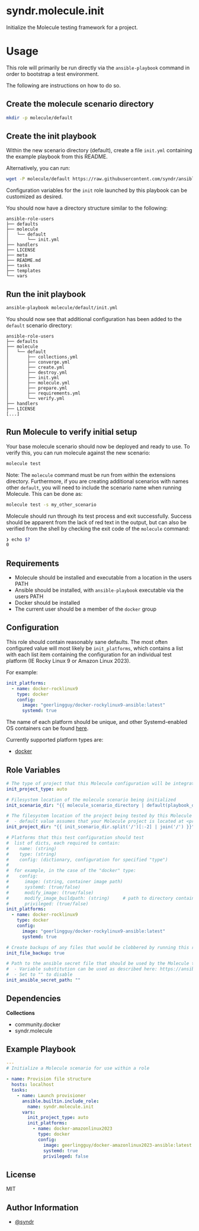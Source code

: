 syndr.molecule.init
=========

Initialize the Molecule testing framework for a project.

# Usage

This role will primarily be run directly via the `ansible-playbook` command in order to bootstrap a test environment.

The following are instructions on how to do so.

## Create the molecule scenario directory

```bash
mkdir -p molecule/default
```

## Create the init playbook

Within the new scenario directory (default), create a file `init.yml` containing the example playbook from this README.

Alternatively, you can run:
```bash
wget -P molecule/default https://raw.githubusercontent.com/syndr/ansible-collection-molecule/main/roles/init/files/init.yml
```

Configuration variables for the `init` role launched by this playbook can be customized as desired.

You should now have a directory structure similar to the following:
```
ansible-role-users
├── defaults
├── molecule
│   └── default
│       └── init.yml
├── handlers
├── LICENSE
├── meta
├── README.md
├── tasks
├── templates
└── vars
```

## Run the init playbook

```bash
ansible-playbook molecule/default/init.yml
```

You should now see that additional configuration has been added to the `default` scenario directory:  
```
ansible-role-users
├── defaults
├── molecule
│   └── default
│       ├── collections.yml
│       ├── converge.yml
│       ├── create.yml
│       ├── destroy.yml
│       ├── init.yml
│       ├── molecule.yml
│       ├── prepare.yml
│       ├── requirements.yml
│       └── verify.yml
├── handlers
├── LICENSE
[...]
```

## Run Molecule to verify initial setup

Your base molecule scenario should now be deployed and ready to use. To verify this, you can run molecule against the new scenario:

```bash
molecule test
```

Note: The `molecule` command must be run from within the extensions directory. Furthermore, if you are creating additional scenarios with names other `default`, you will need to include the scenario name when running Molecule. This can be done as:  
```bash
molecule test -s my_other_scenario
```

Molecule should run through its test process and exit successfully. Success should be apparent from the lack of red text in the output, but can also be verified from the shell by checking the exit code of the `molecule` command:

```bash
❯ echo $?                                         
0
```

Requirements
------------

* Molecule should be installed and executable from a location in the users PATH
* Ansible should be installed, with `ansible-playbook` executable via the users PATH
* Docker should be installed
* The current user should be a member of the `docker` group

Configuration
------------

This role should contain reasonably sane defaults. The most often configured value will most likely be `init_platforms`, which contains a list with each list item containing the configuration for an individual test platform (IE Rocky Linux 9 or Amazon Linux 2023).

For example:
```yaml
init_platforms:
  - name: docker-rocklinux9
    type: docker
    config:
      image: "geerlingguy/docker-rockylinux9-ansible:latest"
      systemd: true
```

The name of each platform should be unique, and other Systemd-enabled OS containers can be found [here](https://hub.docker.com/search?q=geerlingguy%2Fdocker-).

Currently supported platform types are:

* [docker](../docker_platform/README.md)

Role Variables
--------------

```yaml
# The type of project that this Molecule configuration will be integrated into
init_project_type: auto

# Filesystem location of the molecule scenario being initialized
init_scenario_dir: "{{ molecule_scenario_directory | default(playbook_dir) }}"

# The filesystem location of the project being tested by this Molecule configuration
#  - default value assumes that your Molecule project is located at <project dir>/molecule/<scenario>
init_project_dir: "{{ init_scenario_dir.split('/')[:-2] | join('/') }}"

# Platforms that this test configuration should test
#  list of dicts, each required to contain:
#    name: (string)
#    type: (string)
#    config: (dictionary, configuration for specified "type")
#
#  for example, in the case of the "docker" type:
#    config:
#      image: (string, container image path)
#      systemd: (true/false)
#      modify_image: (true/false)
#      modify_image_buildpath: (string)     # path to directory containing Dockerfile
#      privileged: (true/false)
init_platforms:
  - name: docker-rocklinux9
    type: docker
    config:
      image: "geerlingguy/docker-rockylinux9-ansible:latest"
      systemd: true

# Create backups of any files that would be clobbered by running this role
init_file_backup: true

# Path to the ansible secret file that should be used by the Molecule test
#  - Variable substitution can be used as described here: https://ansible.readthedocs.io/projects/molecule/configuration/#variable-substitution
#  - Set to "" to disable
init_ansible_secret_path: ""
```

Dependencies
------------

**Collections**  
* community.docker
* syndr.molecule

Example Playbook
----------------

```yaml
---
# Initialize a Molecule scenario for use within a role

- name: Provision file structure
  hosts: localhost
  tasks:
    - name: Launch provisioner
      ansible.builtin.include_role:
        name: syndr.molecule.init
      vars:
        init_project_type: auto
        init_platforms:
          - name: docker-amazonlinux2023
            type: docker
            config:
              image: geerlingguy/docker-amazonlinux2023-ansible:latest
              systemd: true
              privileged: false
```

License
-------

MIT

Author Information
------------------

- [@syndr](https://github.com/syndr/)

